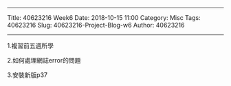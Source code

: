 ---
Title: 40623216 Week6
Date: 2018-10-15 11:00
Category: Misc
Tags: 40623216
Slug: 40623216-Project-Blog-w6
Author: 40623216




<!-- PELICAN_END_SUMMARY -->


----

1.複習前五週所學

2.如何處理網誌error的問題

3.安裝新版p37


